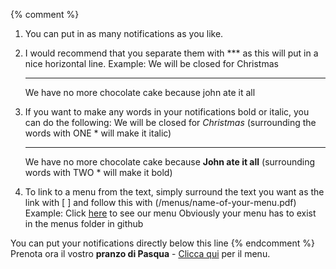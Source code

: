 
{% comment %}  
1.	You can put in as many notifications as you like.

2.	I would recommend that you separate them with *** as this will put in a nice horizontal line.
Example: 
	We will be closed for Christmas
	***
	We have no more chocolate cake because john ate it all 

3.	If you want to make any words in your notifications bold or italic, you can do the following:
	We will be closed for *Christmas* (surrounding the words with ONE * will make it italic)
	*** 
	We have no more chocolate cake because **John ate it all** (surrounding words with TWO * will make it bold)
	
4.	To link to a menu from the text, simply surround the text you want as the link with [ ] and follow this with (/menus/name-of-your-menu.pdf) Example:
	Click [here](/menus/MENU_nuova.pdf) to see our menu
Obviously your menu has to exist in the menus folder in github 

	
You can put your notifications directly below this line {% endcomment %}
Prenota ora il vostro **pranzo di Pasqua** - [Clicca qui](/menus/20170416_Menue_Pasqua.pdf) per il menu.
